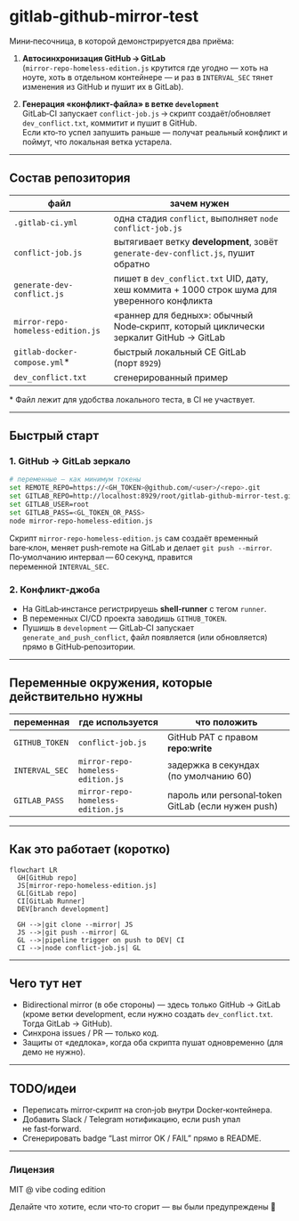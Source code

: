 # gitlab‑github‑mirror‑test

Мини‑песочница, в которой демонстрируется два приёма:

1. **Автосинхронизация GitHub → GitLab**  
   (`mirror-repo-homeless-edition.js` крутится где угодно — хоть на ноуте, хоть в отдельном контейнере — и раз в `INTERVAL_SEC` тянет изменения из GitHub и пушит их в GitLab).

2. **Генерация «конфликт‑файла» в ветке `development`**  
   GitLab‑CI запускает `conflict-job.js` → скрипт создаёт/обновляет `dev_conflict.txt`, коммитит и пушит в GitHub.  
   Если кто‑то успел запушить раньше — получат реальный конфликт и поймут, что локальная ветка устарела.

---

## Состав репозитория

| файл                            | зачем нужен                                                                              |
|---------------------------------|------------------------------------------------------------------------------------------|
| `.gitlab-ci.yml`                | одна стадия `conflict`, выполняет `node conflict-job.js`                                 |
| `conflict-job.js`               | вытягивает ветку **development**, зовёт `generate-dev-conflict.js`, пушит обратно        |
| `generate-dev-conflict.js`      | пишет в `dev_conflict.txt` UID, дату, хеш коммита + 1000 строк шума для уверенного конфликта |
| `mirror-repo-homeless-edition.js` | «раннер для бедных»: обычный Node‑скрипт, который циклически зеркалит GitHub → GitLab     |
| `gitlab-docker-compose.yml`*    | быстрый локальный CE GitLab (порт `8929`)                                                |
| `dev_conflict.txt`              | сгенерированный пример                                                                  |

\* Файл лежит для удобства локального теста, в CI не участвует.

---

## Быстрый старт

### 1. GitHub → GitLab зеркало
```bash
# переменные — как минимум токены
set REMOTE_REPO=https://<GH_TOKEN>@github.com/<user>/<repo>.git
set GITLAB_REPO=http://localhost:8929/root/gitlab-github-mirror-test.git
set GITLAB_USER=root
set GITLAB_PASS=<GL_TOKEN_OR_PASS>
node mirror-repo-homeless-edition.js
````

Скрипт `mirror-repo-homeless-edition.js` сам создаёт временный bare‑клон, меняет push‑remote на GitLab и делает `git push --mirror`.
По‑умолчанию интервал — 60 секунд, правится переменной `INTERVAL_SEC`.

### 2. Конфликт‑джоба

* На GitLab‑инстансе регистрируешь **shell‑runner** с тегом `runner`.
* В переменных CI/CD проекта заводишь `GITHUB_TOKEN`.
* Пушишь в `development` — GitLab‑CI запускает `generate_and_push_conflict`, файл появляется (или обновляется) прямо в GitHub‑репозитории.

---

## Переменные окружения, которые действительно нужны

| переменная     | где используется                  | что положить                                       |
| -------------- | --------------------------------- | -------------------------------------------------- |
| `GITHUB_TOKEN` | `conflict-job.js`                 | GitHub PAT с правом **repo\:write**                |
| `INTERVAL_SEC` | `mirror-repo-homeless-edition.js` | задержка в секундах (по умолчанию 60)              |
| `GITLAB_PASS`  | `mirror-repo-homeless-edition.js` | пароль или personal‑token GitLab (если нужен push) |

---

## Как это работает (коротко)

```mermaid
flowchart LR
  GH[GitHub repo]
  JS[mirror-repo-homeless-edition.js]
  GL[GitLab repo]
  CI[GitLab Runner]
  DEV[branch development]

  GH -->|git clone --mirror| JS
  JS -->|git push --mirror| GL
  GL -->|pipeline trigger on push to DEV| CI
  CI -->|node conflict-job.js| GL
```

---

## Чего тут **нет**

* Bidirectional mirror (в обе стороны) — здесь только GitHub → GitLab (кроме ветки development, если нужно создать `dev_conflict.txt`. Тогда GitLab → GitHub).
* Синхрона issues / PR — только код.
* Защиты от «дедлока», когда оба скрипта пушат одновременно (для демо не нужно).

---

## TODO/идеи

* Переписать mirror‑скрипт на cron‑job внутри Docker‑контейнера.
* Добавить Slack / Telegram нотификацию, если push упал не fast‑forward.
* Сгенерировать badge “Last mirror OK / FAIL” прямо в README.

---

### Лицензия

MIT @ vibe coding edition

Делайте что хотите, если что‑то сгорит — вы были предупреждены 🤟
